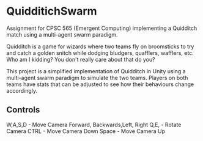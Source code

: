 # QuidditichSwarm
Assignment for CPSC 565 (Emergent Computing) implementing a Quidditch match using a multi-agent swarm paradigm.

Quidditch is a game for wizards where two teams fly on broomsticks to try and catch a golden snitch while dodging bludgers, quafflers, wafflers, etc.
Who am I kidding? You don't really care about that do you?

This project is a simplified implementation of Quidditch in Unity using a multi-agent swarm paradigm to simulate the two teams.
Players on both teams have stats that can be adjusted to see how their behaviours change accordingly.


Controls
--------
W,A,S,D - Move Camera Forward, Backwards,Left, Right
Q,E, - Rotate Camera
CTRL - Move Camera Down
Space - Move Camera Up
